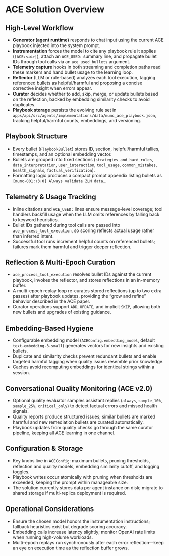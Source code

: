 # ACE Solution Overview

## High-Level Workflow

- **Generator (agent runtime)** responds to chat input using the current ACE playbook injected into the system prompt.
- **Instrumentation** forces the model to cite any playbook rule it applies (`[ACE:<id>]`), attach an `ACE_USED:` summary line, and propagate bullet IDs through tool calls via an `ace_used_bullets` argument.
- **Telemetry capture** hooks in both streaming and completion paths read these markers and hand bullet usage to the learning loop.
- **Reflector** (LLM or rule-based) analyzes each tool execution, tagging referenced bullets as helpful/harmful and proposing a concise corrective insight when errors appear.
- **Curator** decides whether to add, skip, merge, or update bullets based on the reflection, backed by embedding similarity checks to avoid duplicates.
- **Playbook storage** persists the evolving rule set in `apps/api/src/agents/implementations/data/mumc_ace_playbook.json`, tracking helpful/harmful counts, embeddings, and versioning.

## Playbook Structure

- Every bullet (`PlaybookBullet`) stores ID, section, helpful/harmful tallies, timestamps, and an optional embedding vector.
- Bullets are grouped into fixed sections (`strategies_and_hard_rules`, `data_interpretation`, `user_interaction`, `tool_usage`, `common_mistakes`, `health_signals`, `factual_verification`).
- Formatting logic produces a compact prompt appendix listing bullets as `[mumc-001:↑3↓0] Always validate ZLM data…`.

## Telemetry & Usage Tracking

- Inline citations and `ACE_USED:` lines ensure message-level coverage; tool handlers backfill usage when the LLM omits references by falling back to keyword heuristics.
- Bullet IDs gathered during tool calls are passed into `ace_process_tool_execution`, so scoring reflects actual usage rather than inferred intent.
- Successful tool runs increment helpful counts on referenced bullets; failures mark them harmful and trigger deeper reflection.

## Reflection & Multi-Epoch Curation

- `ace_process_tool_execution` resolves bullet IDs against the current playbook, invokes the reflector, and stores reflections in an in-memory buffer.
- A multi-epoch replay loop re-curates stored reflections (up to two extra passes) after playbook updates, providing the “grow and refine” behavior described in the ACE paper.
- Curator operations support `ADD`, `UPDATE`, and implicit `SKIP`, allowing both new bullets and upgrades of existing guidance.

## Embedding-Based Hygiene

- Configurable embedding model (`ACEConfig.embedding_model`, default `text-embedding-3-small`) generates vectors for new insights and existing bullets.
- Duplicate and similarity checks prevent redundant bullets and enable targeted harmful tagging when quality issues resemble prior knowledge.
- Caches avoid recomputing embeddings for identical strings within a session.

## Conversational Quality Monitoring (ACE v2.0)

- Optional quality evaluator samples assistant replies (`always`, `sample_10%`, `sample_25%`, `critical_only`) to detect factual errors and missed health signals.
- Quality reports produce structured issues; similar bullets are marked harmful and new remediation bullets are curated automatically.
- Playbook updates from quality checks go through the same curator pipeline, keeping all ACE learning in one channel.

## Configuration & Storage

- Key knobs live in `ACEConfig`: maximum bullets, pruning thresholds, reflection and quality models, embedding similarity cutoff, and logging toggles.
- Playbook writes occur atomically with pruning when thresholds are exceeded, keeping the prompt within manageable size.
- The solution currently stores data per agent instance on disk; migrate to shared storage if multi-replica deployment is required.

## Operational Considerations

- Ensure the chosen model honors the instrumentation instructions; fallback heuristics exist but degrade scoring accuracy.
- Embedding calls increase latency slightly; monitor OpenAI rate limits when running high-volume workloads.
- Multi-epoch replays run synchronously after each error reflection—keep an eye on execution time as the reflection buffer grows.
